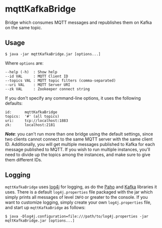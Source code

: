 # mqttKafkaBridge

Bridge which consumes MQTT messages and republishes them on Kafka on the same topic.

## Usage

    $ java -jar mqttKafkaBridge.jar [options...]

Where `options` are:

    --help (-h)  : Show help
    --id VAL     : MQTT Client ID
    --topics VAL : MQTT topic filters (comma-separated)
    --uri VAL    : MQTT Server URI
    --zk VAL     : Zookeeper connect string

If you don't specify any command-line options, it uses the following defaults:

    id:      mqttKafkaBridge
    topics:  '#' (all topics)
    uri:     tcp://localhost:1883
    zk:      localhost:2181

***Note***: you can't run more than one bridge using the default settings, since two clients cannot connect to the same MQTT server with the same client ID. Additionally, you will get multiple messages published to Kafka for each message published to MQTT. If you wish to run multiple instances, you'll need to divide up the topics among the instances, and make sure to give them different IDs.

## Logging
`mqttKafkaBridge` uses [log4j](http://logging.apache.org/log4j/2.x/) for logging, as do the [Paho](http://www.eclipse.org/paho/) and [Kafka](http://kafka.apache.org/) libraries it uses. There is a default `log4j.properties` file packaged with the jar which simply prints all messages of level `INFO` or greater to the console. If you want to customize logging, simply create your own `log4j.properties` file, and start up `mqttKafkaBridge` as follows:

    $ java -Dlog4j.configuration=file:///path/to/log4j.properties -jar mqttKafkaBridge.jar [options...]

